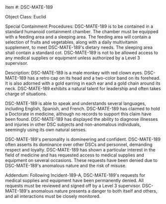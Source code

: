 Item #: DSC-MATE-189

Object Class: Euclid

Special Containment Procedures: DSC-MATE-189 is to be contained in a standard humanoid containment chamber. The chamber must be equipped with a feeding area and a sleeping area. The feeding area will contain a selection of fruits and vegetables, along with a daily multivitamin supplement, to meet DSC-MATE-189's dietary needs. The sleeping area shall contain a standard cot. DSC-MATE-189 is not to be allowed access to any medical supplies or equipment unless authorized by a Level 3 supervisor.

Description: DSC-MATE-189 is a male monkey with red clown eyes. DSC-MATE-189 has a retro cap on its head and a two-color band on its forehead. It is also adorned with a gold earring in each ear and a gold chain around its neck. DSC-MATE-189 exhibits a natural talent for leadership and often takes charge of situations.

DSC-MATE-189 is able to speak and understands several languages, including English, Spanish, and French. DSC-MATE-189 has claimed to hold a Doctorate in medicine, although no records to support this claim have been found. DSC-MATE-189 has displayed the ability to diagnose illnesses and injuries in other DSC subjects and non-anomalous individuals, seemingly using its own natural senses.

DSC-MATE-189's personality is domineering and confident. DSC-MATE-189 often asserts its dominance over other DSCs and personnel, demanding respect and loyalty. DSC-MATE-189 has shown a particular interest in the field of medicine and has requested access to medical supplies and equipment on several occasions. These requests have been denied due to DSC-MATE-189's anomalous nature and the risk of misuse.

Addendum: Following Incident-189-A, DSC-MATE-189's requests for medical supplies and equipment have been permanently denied. All requests must be reviewed and signed off by a Level 3 supervisor. DSC-MATE-189's anomalous nature presents a danger to both itself and others, and all interactions must be closely monitored.